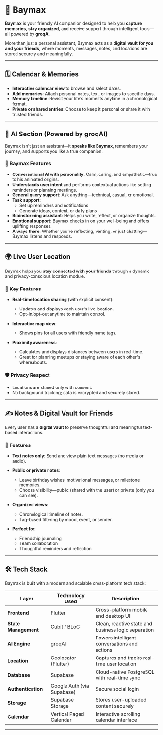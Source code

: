# 🤖 Baymax

**Baymax** is your friendly AI companion designed to help you **capture memories**, **stay organized**, and receive support through intelligent tools—all powered by **groqAI**.

More than just a personal assistant, Baymax acts as a **digital vault for you and your friends**, where moments, messages, notes, and locations are stored securely and meaningfully.

---

## 🗓️ Calendar & Memories

- **Interactive calendar view** to browse and select dates.
- **Add memories**: Attach personal notes, text, or images to specific days.
- **Memory timeline**: Revisit your life's moments anytime in a chronological format.
- **Private or shared entries**: Choose to keep it personal or share it with trusted friends.

---

## 🤖 AI Section (Powered by groqAI)

Baymax isn't just an assistant—it **speaks like Baymax**, remembers your journey, and supports you like a true companion.

### 🧠 Baymax Features

- **Conversational AI with personality**: Calm, caring, and empathetic—true to his animated origins.
- **Understands user intent** and performs contextual actions like setting reminders or planning meetings.
- **General query support**: Ask anything—technical, casual, or emotional.
- **Task support**:
  - Set up reminders and notifications
  - Generate ideas, content, or daily plans
- **Brainstorming assistant**: Helps you write, reflect, or organize thoughts.
- **Emotional support**: Baymax checks in on your well-being and offers uplifting responses.
- **Always there**: Whether you're reflecting, venting, or just chatting—Baymax listens and responds.

---

## 🌍 Live User Location

Baymax helps you **stay connected with your friends** through a dynamic and privacy-conscious location module.

### 📍 Key Features

- **Real-time location sharing** (with explicit consent):
  - Updates and displays each user's live location.
  - Opt-in/opt-out anytime to maintain control.
  
- **Interactive map view**:
  - Shows pins for all users with friendly name tags.
  
- **Proximity awareness**:
  - Calculates and displays distances between users in real-time.
  - Great for planning meetups or staying aware of each other's whereabouts.

### 🛡️ Privacy Respect

- Locations are shared only with consent.
- No background tracking; data is encrypted and securely stored.

---

## ✍️ Notes & Digital Vault for Friends

Every user has a **digital vault** to preserve thoughtful and meaningful text-based interactions.

### 📒 Features

- **Text notes only**: Send and view plain text messages (no media or audio).
- **Public or private notes**:
  - Leave birthday wishes, motivational messages, or milestone memories.
  - Choose visibility—public (shared with the user) or private (only you can see).
  
- **Organized views**:
  - Chronological timeline of notes.
  - Tag-based filtering by mood, event, or sender.
  
- **Perfect for**:
  - Friendship journaling
  - Team collaboration
  - Thoughtful reminders and reflection

---

## 🛠️ Tech Stack

Baymax is built with a modern and scalable cross-platform tech stack:

| Layer               | Technology Used             | Description                                                   |
|---------------------|-----------------------------|---------------------------------------------------------------|
| **Frontend**        | Flutter                     | Cross-platform mobile and desktop UI                          |
| **State Management**| Cubit / BLoC                | Clean, reactive state and business logic separation           |
| **AI Engine**       | groqAI                      | Powers intelligent conversations and actions                  |
| **Location**        | Geolocator (Flutter)        | Captures and tracks real-time user location                   |
| **Database**        | Supabase                    | Cloud-native PostgreSQL with real-time sync                   |
| **Authentication**  | Google Auth (via Supabase)  | Secure social login                                           |
| **Storage**         | Supabase Storage            | Stores user-uploaded content securely                         |
| **Calendar**        | Vertical Paged Calendar     | Interactive scrolling calendar interface                      |

---
